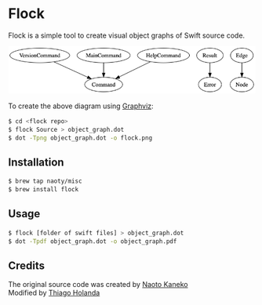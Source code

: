 # Flock

Flock is a simple tool to create visual object graphs of Swift source code.

![flock](flock.png)

To create the above diagram using [Graphviz](http://graphviz.org):
```sh
$ cd <flock repo>
$ flock Source > object_graph.dot
$ dot -Tpng object_graph.dot -o flock.png
```

## Installation

```sh
$ brew tap naoty/misc
$ brew install flock
```

## Usage
```sh
$ flock [folder of swift files] > object_graph.dot
$ dot -Tpdf object_graph.dot -o object_graph.pdf
```


## Credits
The original source code was created by [Naoto Kaneko](https://github.com/naoty)  
Modified by [Thiago Holanda](https://github.com/unnamedd)